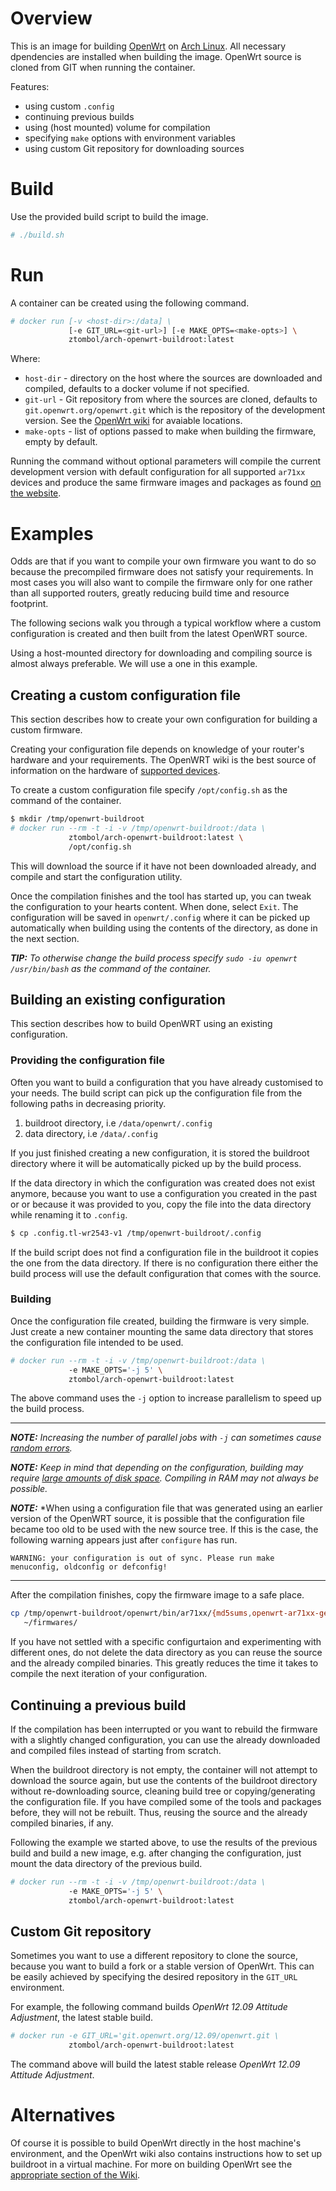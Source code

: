 # Overview

This is an image for building [OpenWrt][owrt-hp] on [Arch Linux][al-hp]. All
necessary dpendencies are installed when building the image. OpenWrt source is
cloned from GIT when running the container.

Features:
- using custom `.config`
- continuing previous builds
- using (host mounted) volume for compilation
- specifying `make` options with environment variables
- using custom Git repository for downloading sources


# Build

Use the provided build script to build the image.

```sh
# ./build.sh
```


# Run

A container can be created using the following command.

```sh
# docker run [-v <host-dir>:/data] \
             [-e GIT_URL=<git-url>] [-e MAKE_OPTS=<make-opts>] \
             ztombol/arch-openwrt-buildroot:latest
```

Where:
- `host-dir` - directory on the host where the sources are downloaded and
  compiled, defaults to a docker volume if not specified.
- `git-url` - Git repository from where the sources are cloned, defaults to
  `git.openwrt.org/openwrt.git` which is the repository of the development
  version. See the [OpenWrt wiki][owrt-src] for avaiable locations.
- `make-opts` - list of options passed to make when building the firmware,
  empty by default.

Running the command without optional parameters will compile the current
development version with default configuration for all supported `ar71xx`
devices and produce the same firmware images and packages as found [on the
website][owrt-dl-bb].


# Examples

Odds are that if you want to compile your own firmware you want to do so because
the precompiled firmware does not satisfy your requirements. In most cases you
will also want to compile the firmware only for one rather than all supported
routers, greatly reducing build time and resource footprint.

The following secions walk you through a typical workflow where a custom
configuration is created and then built from the latest OpenWRT source.

Using a host-mounted directory for downloading and compiling source is almost
always preferable. We will use a one in this example.


## Creating a custom configuration file

This section describes how to create your own configuration for building a
custom firmware.

Creating your configuration file depends on knowledge of your router's hardware
and your requirements. The OpenWRT wiki is the best source of information on the
hardware of [supported devices][owrt-toh].

To create a custom configuration file specify `/opt/config.sh` as the command of
the container.

```sh
$ mkdir /tmp/openwrt-buildroot
# docker run --rm -t -i -v /tmp/openwrt-buildroot:/data \
             ztombol/arch-openwrt-buildroot:latest \
             /opt/config.sh
```

This will download the source if it have not been downloaded already, and
compile and start the configuration utility.

Once the compilation finishes and the tool has started up, you can tweak the
configuration to your hearts content. When done, select `Exit`. The
configuration will be saved in `openwrt/.config` where it can be picked up
automatically when building using the contents of the directory, as done in the
next section.

***TIP:*** *To otherwise change the build process specify
`sudo -iu openwrt /usr/bin/bash` as the command of the container.*


## Building an existing configuration

This section describes how to build OpenWRT using an existing configuration.


### Providing the configuration file

Often you want to build a configuration that you have already customised to your
needs. The build script can pick up the configuration file from the following
paths in decreasing priority.

1. buildroot directory, i.e `/data/openwrt/.config`
2. data directory, i.e `/data/.config`

If you just finished creating a new configuration, it is stored the buildroot
directory where it will be automatically picked up by the build process.

If the data directory in which the configuration was created does not exist
anymore, because you want to use a configuration you created in the past or
or because it was provided to you, copy the file into the data directory while
renaming it to `.config`.

```sh
$ cp .config.tl-wr2543-v1 /tmp/openwrt-buildroot/.config
```

If the build script does not find a configuration file in the buildroot it
copies the one from the data directory. If there is no configuration there
either the build process will use the default configuration that comes with the
source.


### Building

Once the configuration file created, building the firmware is very simple. Just
create a new container mounting the same data directory that stores the
configuration file intended to be used.

```sh
# docker run --rm -t -i -v /tmp/openwrt-buildroot:/data \
             -e MAKE_OPTS='-j 5' \
             ztombol/arch-openwrt-buildroot:latest
```

The above command uses the `-j` option to increase parallelism to speed up the
build process.

- - - - - - - - - - - - - - - - - - - - - - - - - - - - - - - - - - - - - - - -

***NOTE:*** *Increasing the number of parallel jobs with `-j` can sometimes
cause [random errors][owrt-build-mp].*

***NOTE:*** *Keep in mind that depending on the configuration, building may
require [large amounts of disk space][owrt-build-req]. Compiling in RAM may
not always be possible.*

***NOTE:*** *When using a configuration file that was generated using an earlier
version of the OpenWRT source, it is possible that the configuration file became
too old to be used with the new source tree. If this is the case, the following
warning appears just after `configure` has run.

```
WARNING: your configuration is out of sync. Please run make menuconfig, oldconfig or defconfig!
```

- - - - - - - - - - - - - - - - - - - - - - - - - - - - - - - - - - - - - - - -

After the compilation finishes, copy the firmware image to a safe place.

```sh
cp /tmp/openwrt-buildroot/openwrt/bin/ar71xx/{md5sums,openwrt-ar71xx-generic-tl-wr2543-v1-squashfs-{factory,sysupgrade}.bin} \
   ~/firmwares/
```

If you have not settled with a specific configurtaion and experimenting with
different ones, do not delete the data directory as you can reuse the source and
the already compiled binaries. This greatly reduces the time it takes to compile
the next iteration of your configuration.


## Continuing a previous build

If the compilation has been interrupted or you want to rebuild the firmware with
a slightly changed configuration, you can use the already downloaded and
compiled files instead of starting from scratch.

When the buildroot directory is not empty, the container will not attempt to
download the source again, but use the contents of the buildroot directory
without re-downloading source, cleaning build tree or copying/generating the
configuration file. If you have compiled some of the tools and packages before,
they will not be rebuilt. Thus, reusing the source and the already compiled
binaries, if any.

Following the example we started above, to use the results of the previous build
and build a new image, e.g. after changing the configuration, just mount the
data directory of the previous build.

```sh
# docker run --rm -t -i -v /tmp/openwrt-buildroot:/data \
             -e MAKE_OPTS='-j 5' \
             ztombol/arch-openwrt-buildroot:latest
```


## Custom Git repository

Sometimes you want to use a different repository to clone the source, because
you want to build a fork or a stable version of OpenWrt. This can be easily
achieved by specifying the desired repository in the `GIT_URL` environment.

For example, the following command builds *OpenWrt 12.09 Attitude Adjustment*,
the latest stable build.

```sh
# docker run -e GIT_URL='git.openwrt.org/12.09/openwrt.git \
             ztombol/arch-openwrt-buildroot:latest
```

The command above will build the latest stable release *OpenWrt 12.09 Attitude
Adjustment*.


# Alternatives

Of course it is possible to build OpenWrt directly in the host machine's
environment, and the OpenWrt wiki also contains instructions how to set up
buildroot in a virtual machine. For more on building OpenWrt see the
[appropriate section of the Wiki][owrt-build].


<!-- References -->

[owrt-hp]: http://openwrt.org/
[al-hp]: https://www.archlinux.org/
[owrt-src]: http://wiki.openwrt.org/doc/howto/buildroot.exigence#git
[owrt-dl-bb]: http://downloads.openwrt.org/snapshots/trunk/ar71xx/
[owrt-toh]: http://wiki.openwrt.org/toh/start
[owrt-build-req]: http://wiki.openwrt.org/doc/howto/build#prerequisites
[owrt-build-mp]: http://wiki.openwrt.org/doc/howto/build#building.on.multi-core.cpu
[owrt-build]: http://wiki.openwrt.org/doc/start#building.openwrt
